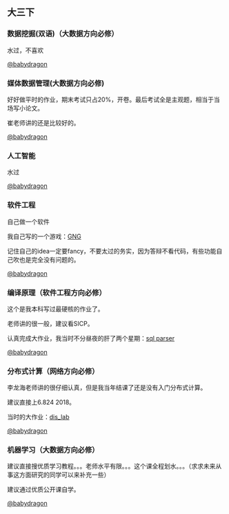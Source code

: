 ## 大三下



### 数据挖掘(双语)（大数据方向必修）

水过，不喜欢

[@babydragon](<https://github.com/baolintian>)

### 媒体数据管理(大数据方向必修)

好好做平时的作业，期末考试只占20%，开卷。最后考试全是主观题，相当于当场写小论文。

崔老师讲的还是比较好的。

[@babydragon](<https://github.com/baolintian>)

### 人工智能

水过

[@babydragon](<https://github.com/baolintian>)

### 软件工程

自己做一个软件

我自己写的一个游戏：[GNG](<https://github.com/baolintian/SoftwareProject>)

记住自己的idea一定要fancy，不要太过的务实，因为答辩不看代码，有些功能自己吹也是完全没有问题的。

[@babydragon](<https://github.com/baolintian>)

### 编译原理（软件工程方向必修）

这个是我本科写过最硬核的作业了。

老师讲的很一般，建议看SICP。

认真完成大作业，我当时不分昼夜的肝了两个星期：[sql parser](https://github.com/baolintian/Principle-of-Compiler)

[@babydragon](<https://github.com/baolintian>)

### 分布式计算（网络方向必修）

李龙海老师讲的很仔细认真，但是我当年结课了还是没有入门分布式计算。

建议直接上6.824 2018。

当时的大作业：[dis_lab](<https://github.com/baolintian/Distributed-System>)

[@babydragon](<https://github.com/baolintian>)

### 机器学习（大数据方向必修）

建议直接搜优质学习教程。。。老师水平有限。。。这个课全程划水。。。（求求未来从事这方面研究的同学可以来补充一些）

建议通过优质公开课自学。

[@babydragon](<https://github.com/baolintian>)